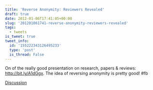 ```yaml
---
title: 'Reverse Anonymity: Reviewers Revealed'
draft: true
date: 2012-01-06T17:41:05+00:00
slug: '201201061741-reverse-anonymity-reviewers-revealed'
tags:
  - tweets
is_tweet: true
tweet_info:
  id: '155222343126495233'
  type: 'post'
  is_thread: False
---
```




On of the really good presentation on research, papers & reviews: <http://bit.ly/A1dGgx>. The idea of reversing anonymity is pretty good! #fb

[Discussion](https://x.com/sytelus/status/155222343126495233)
